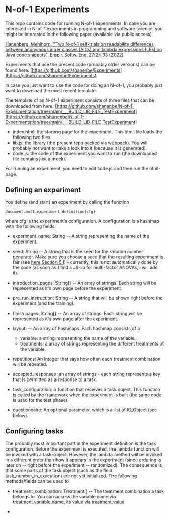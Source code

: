 # N-of-1 Experiments

This repo contains code for running N-of-1 experiments. In case you are interested in N-of-1 experiments in programming and software science, you might be interested in the following paper (available via public access)

[Hanenberg, Mehlhorn, "Two N-of-1 self-trials on readability differences between anonymous inner classes (AICs) and lambda expressions (LEs) on Java code snippets", Empir. Softw. Eng. 27(2): 33 (2022)](https://doi.org/10.1007/s10664-021-10077-3)

Experiments that use the present code (probably older versions) can be found here:
[https://github.com/shanenbe/Experiments](https://github.com/shanenbe/Experiments)

In case you just want to use the code for doing an N-of-1, you probably just want to download the most recent template. 


The template of an N-of-1 experiment consists of three files that can be downloaded from here:
[https://github.com/shanenbe/N-of-1-Experimentation/tree/main/___BUILD_LIB_FILE_TestExperiment](https://github.com/shanenbe/N-of-1-Experimentation/tree/main/___BUILD_LIB_FILE_TestExperiment)
- index.html: the starting page for the experiment. This html-file loads the following two files.
- lib.js: the library (the present repo packed via webpack). You will probably not want to take a look into it (because it is generated).
- code.js: the code of the experiment you want to run (the downloaded file contains just a mock).

For running an experiment, you need to edit code.js and then run the html-page.

## Defining an experiment
You define (and start) an experiment by calling the function

```
document.nof1.experiment_definition(cfg)
```
where cfg is the experiment's configuration. A configuration is a hashmap with the following fields:

- experiment_name: String --
  A string representing the name of the experiment.

- seed: String --
  A string that is the seed for the random number generator. Make sure you choose a seed that the resulting experiment is fair (see [here,Section 5.1](https://doi.org/10.1007/s10664-021-10077-3)) - 
  currently, this is not automatically done by the code (as soon as I find a JS-lib for multi-factor ANOVAs, I will add it).

- introduction_pages: String[] -- 
  An array of strings. Each string will be represented as it's own page before the experiment.

- pre_run_instruction: String -- 
  A string that will be shown right before the experiment (and the training).

- finish pages: String[] -- 
  An array of strings. Each string will be represented as it's own page after the experiment.

- layout: --
  An array of hashmaps. Each hashmap consists of a 
  - variable: a string representing the name of the variable.
  - treatments: a array of strings representing the different treatments of the variable. 

- repetitions:
  An integer that says how often each treatment combination will be repeated.

- accepted_responses: an array of strings - each string represents a key that is permitted as a response to a task.

- task_configuration: a function that receives a task object. This function is called by the framework when the experiment is built (the same code is used for the test phase).

- questionnaire: An optional parameter, which is a list of IO_Object (see below).

## Configuring tasks
The probably most important part in the experiment definition is the task configuration.
Before the experiment is executed, the lambda function will be invoked with a task-object. However, the lambda method will be invoked
in a different order than how it appears in the experiment (since ordering is later on -- right before the experiment -- randomized). 
The consequence is, that some parts of the task object (such as the field task_number_in_execution) are not yet initialized. 
The following methods/fields can be used to 

- treatment_combination: Treatment[] --
The treatment combination a task belongs to. You can access the variable name via treatment.variable.name, its value via treatment.value.

- 
